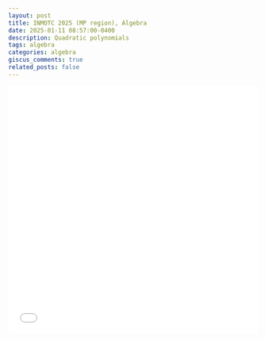 ```yaml
---
layout: post
title: INMOTC 2025 (MP region), Algebra
date: 2025-01-11 08:57:00-0400
description: Quadratic polynomials
tags: algebra 
categories: algebra
giscus_comments: true
related_posts: false
---
```


<iframe src="{{ site.baseurl }}/assets/pdf/INMOTC/INMOTC25MPalg.pdf" width="100%" height="500" frameborder="no" border="0" marginwidth="0" marginheight="0"></iframe>